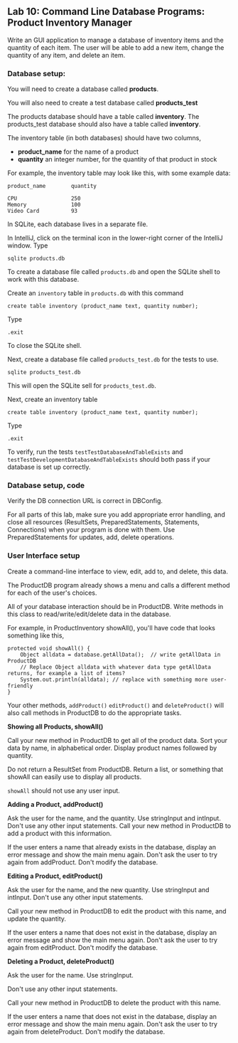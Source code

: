 ## Lab 10: Command Line Database Programs: Product Inventory Manager   

Write an GUI application to manage a database of inventory items and the quantity of each item.
The user will be able to add a new item, change the quantity of any item, and delete an item.

### Database setup:

You will need to create a database called **products**.

You will also need to create a test database called **products_test**

The products database should have a table called **inventory**.
The products_test database should also have a table called **inventory**.
 
The inventory table (in both databases) should have two columns, 

* **product_name** for the name of a product
* **quantity** an integer number, for the quantity of that product in stock

For example, the inventory table may look like this, with some example data:

```
product_name        quantity

CPU                 250
Memory              100
Video Card          93

```


In SQLite, each database lives in a separate file.

In IntelliJ, click on the terminal icon in the lower-right corner of the IntelliJ window.
Type 

```
sqlite products.db
```

To create a database file called `products.db` and open the SQLite shell to work with this database.

Create an `inventory` table in `products.db` with this command

```
create table inventory (product_name text, quantity number);
```

Type 

```
.exit
```

To close the SQLite shell. 

Next, create a database file called `products_test.db` for the tests to use.

```
sqlite products_test.db
```

This will open the SQLite sell for `products_test.db`. 

Next, create an inventory table 

```
create table inventory (product_name text, quantity number);
```

Type 

```
.exit
```

To verify, run the tests `testTestDatabaseAndTableExists` and `testTestDevelopmentDatabaseAndTableExists` should both pass if your database is set up correctly. 



### Database setup, code


Verify the DB connection URL is correct in DBConfig.

For all parts of this lab, make sure you add appropriate error handling, and close all resources (ResultSets, PreparedStatements, Statements, Connections) when your program is done with them. Use PreparedStatements for updates, add, delete operations. 


### User Interface setup

Create a command-line interface to view, edit, add to, and delete, this data. 

The ProductDB program already shows a menu and calls a different method for each of the user's choices.
 
 All of your database interaction should be in ProductDB. Write methods in this class to read/write/edit/delete data in the database.
 
 For example, in ProductInventory showAll(), you'll have code that looks something like this,
 
 ```
 protected void showAll() {
     Object alldata = database.getAllData();  // write getAllData in ProductDB
     // Replace Object alldata with whatever data type getAllData returns, for example a list of items? 
     System.out.println(alldata); // replace with something more user-friendly
 }
 ```
 
 Your other methods, `addProduct()`    `editProduct()` and `deleteProduct()` will also call methods in ProductDB to do the appropriate tasks.
 
  **Showing all Products, showAll()**
  
   Call your new method in ProductDB to get all of the product data. Sort your data by name, in alphabetical order.  Display product names followed by quantity.
   
   Do not return a ResultSet from ProductDB. Return a list, or something that showAll can easily use to display all products.
   
   `showAll` should not use any user input.
   
 
 **Adding a Product, addProduct()**
 
 Ask the user for the name, and the quantity. Use stringInput and intInput. 
 Don't use any other input statements.
 Call your new method in ProductDB to add a product with this information.
 
 If the user enters a name that already exists in the database, display an error message and show the main menu again. Don't ask the user to try again from addProduct. Don't modify the database.
 
 
 **Editing a Product, editProduct()**
 
 Ask the user for the name, and the new quantity.  Use stringInput and intInput. Don't use any other input statements.
 
  Call your new method in ProductDB to edit the product with this name, and update the quantity.
  
  If the user enters a name that does not exist in the database, display an error message and show the main menu again. Don't ask the user to try again from editProduct. Don't modify the database.
  

  **Deleting a Product, deleteProduct()**
  
  Ask the user for the name. Use stringInput. 
  
  Don't use any other input statements.
  
  Call your new method in ProductDB to delete the product with this name.
   
  If the user enters a name that does not exist in the database, display an error message and show the main menu again. Don't ask the user to try again from deleteProduct. Don't modify the database.

 